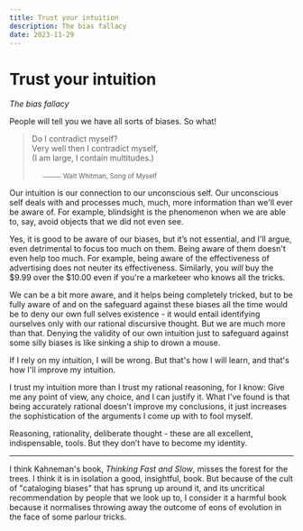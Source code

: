 ```yaml
---
title: Trust your intuition
description: The bias fallacy
date: 2023-11-29
---
```


# Trust your intuition

_The bias fallacy_

People will tell you we have all sorts of biases. So what!

> Do I contradict myself?<br/> Very well then I contradict myself,<br/> (I am
> large, I contain multitudes.)
>
> &nbsp;&nbsp;&nbsp;&nbsp;<small> ⸻ Walt Whitman, Song of Myself</small>

Our intuition is our connection to our unconscious self. Our unconscious self
deals with and processes much, much, more information than we'll ever be aware
of. For example, blindsight is the phenomenon when we are able to, say, avoid
objects that we did not even see.

Yes, it is good to be aware of our biases, but it’s not essential, and I'll
argue, even detrimental to focus too much on them. Being aware of them doesn't
even help too much. For example, being aware of the effectiveness of advertising
does not neuter its effectiveness. Similarly, you _will_ buy the $9.99 over the
$10.00 even if you're a marketeer who knows all the tricks.

We can be a bit more aware, and it helps being completely tricked, but to be
fully aware of and on the safeguard against these biases all the time would be
to deny our own full selves existence - it would entail identifying ourselves
only with our rational discursive thought. But we are much more than that.
Denying the validity of our own intuition just to safeguard against some silly
biases is like sinking a ship to drown a mouse.

If I rely on my intuition, I will be wrong. But that's how I will learn, and
that's how I'll improve my intuition.

I trust my intuition more than I trust my rational reasoning, for I know: Give
me any point of view, any choice, and I can justify it. What I've found is that
being accurately rational doesn't improve my conclusions, it just increases the
sophistication of the arguments I come up with to fool myself.

Reasoning, rationality, deliberate thought - these are all excellent,
indispensable, tools. But they don’t have to become my identity.

---

I think Kahneman's book, _Thinking Fast and Slow_, misses the forest for the
trees. I think it is in isolation a good, insightful, book. But because of the
cult of "cataloging biases" that has sprung up around it, and its uncritical
recommendation by people that we look up to, I consider it a harmful book
because it normalises throwing away the outcome of eons of evolution in the face
of some parlour tricks.
